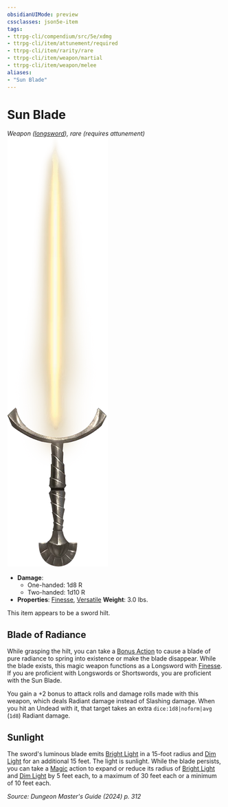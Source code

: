 ```yaml
---
obsidianUIMode: preview
cssclasses: json5e-item
tags:
- ttrpg-cli/compendium/src/5e/xdmg
- ttrpg-cli/item/attunement/required
- ttrpg-cli/item/rarity/rare
- ttrpg-cli/item/weapon/martial
- ttrpg-cli/item/weapon/melee
aliases: 
- "Sun Blade"
---
```

# Sun Blade
*Weapon ([longsword](3-Compendium/items/longsword-xphb.md)), rare (requires attunement)*  
![](3-Compendium/items/img/sun-blade.webp#right)

- **Damage**:
  - One-handed: 1d8 R
  - Two-handed: 1d10 R
- **Properties**: [Finesse](3-Compendium/rules/item-properties.md#Finesse), [Versatile](3-Compendium/rules/item-properties.md#Versatile)
**Weight**: 3.0 lbs.

This item appears to be a sword hilt.

## Blade of Radiance

While grasping the hilt, you can take a [Bonus Action](3-Compendium/rules/variant-rules/bonus-action-xphb.md) to cause a blade of pure radiance to spring into existence or make the blade disappear. While the blade exists, this magic weapon functions as a Longsword with [Finesse](3-Compendium/rules/item-properties.md#Finesse). If you are proficient with Longswords or Shortswords, you are proficient with the Sun Blade.

You gain a +2 bonus to attack rolls and damage rolls made with this weapon, which deals Radiant damage instead of Slashing damage. When you hit an Undead with it, that target takes an extra `dice:1d8|noform|avg` (`1d8`) Radiant damage.

## Sunlight

The sword's luminous blade emits [Bright Light](3-Compendium/rules/variant-rules/bright-light-xphb.md) in a 15-foot radius and [Dim Light](3-Compendium/rules/variant-rules/dim-light-xphb.md) for an additional 15 feet. The light is sunlight. While the blade persists, you can take a [Magic](3-Compendium/rules/actions.md#Magic) action to expand or reduce its radius of [Bright Light](3-Compendium/rules/variant-rules/bright-light-xphb.md) and [Dim Light](3-Compendium/rules/variant-rules/dim-light-xphb.md) by 5 feet each, to a maximum of 30 feet each or a minimum of 10 feet each.

*Source: Dungeon Master's Guide (2024) p. 312*